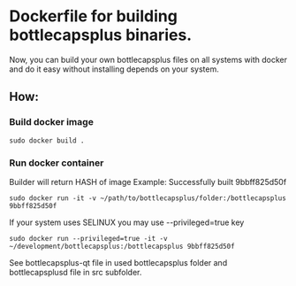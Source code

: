 # Dockerfile for building bottlecapsplus binaries.

Now, you can build your own bottlecapsplus files on all systems with docker and do it easy without installing depends on your system.

## How:

### Build docker image

```
sudo docker build .
```

### Run docker container

Builder will return HASH of image
Example:
Successfully built 9bbff825d50f

```
sudo docker run -it -v ~/path/to/bottlecapsplus/folder:/bottlecapsplus 9bbff825d50f
```

If your system uses SELINUX you may use --privileged=true key

```
sudo docker run --privileged=true -it -v ~/development/bottlecapsplus:/bottlecapsplus 9bbff825d50f
```

See bottlecapsplus-qt file in used bottlecapsplus folder and bottlecapsplusd file in src subfolder.